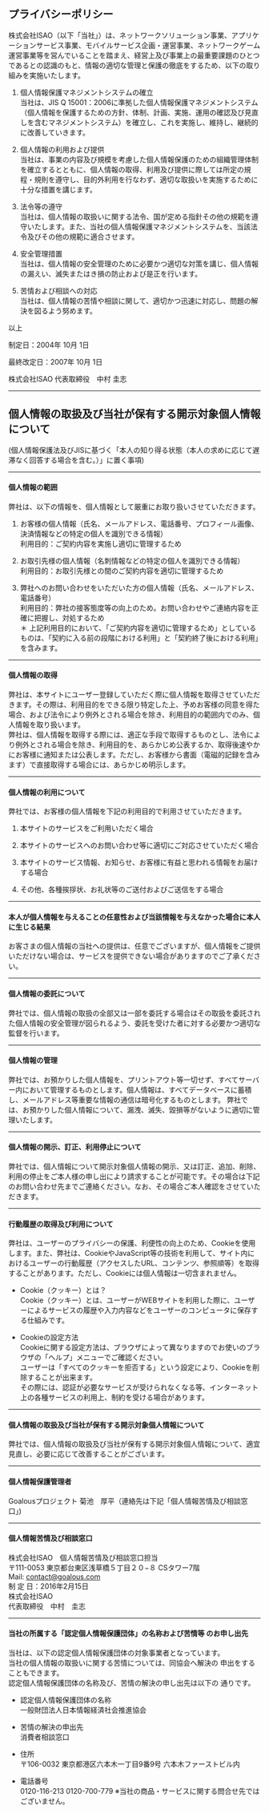 ## プライバシーポリシー

株式会社ISAO（以下「当社」）は、ネットワークソリューション事業、アプリケーションサービス事業、モバイルサービス企画・運営事業、ネットワークゲーム運営事業等を営んでいることを踏まえ、経営上及び事業上の最重要課題のひとつであるとの認識のもと、情報の適切な管理と保護の徹底をするため、以下の取り組みを実施いたします。
1. 個人情報保護マネジメントシステムの確立  
当社は、JIS Q 15001：2006に準拠した個人情報保護マネジメントシステム（個人情報を保護するための方針、体制、計画、実施、運用の確認及び見直しを含むマネジメントシステム）を確立し、これを実施し、維持し、継続的に改善していきます。

2. 個人情報の利用および提供  
当社は、事業の内容及び規模を考慮した個人情報保護のための組織管理体制を確立するとともに、個人情報の取得、利用及び提供に際しては所定の規程・規則を遵守し、目的外利用を行なわず、適切な取扱いを実施するために十分な措置を講じます。

3. 法令等の遵守  
当社は、個人情報の取扱いに関する法令、国が定める指針その他の規範を遵守いたします。また、当社の個人情報保護マネジメントシステムを、当該法令及びその他の規範に適合させます。

4. 安全管理措置  
当社は、個人情報の安全管理のために必要かつ適切な対策を講じ、個人情報の漏えい、滅失またはき損の防止および是正を行います。

5. 苦情および相談への対応  
当社は、個人情報の苦情や相談に関して、適切かつ迅速に対応し、問題の解決を図るよう努めます。  

以上

制定日：2004年 10月 1日  

最終改定日：2007年 10月 1日  

株式会社ISAO 代表取締役　中村 圭志

----

## 個人情報の取扱及び当社が保有する開示対象個人情報について
(個人情報保護法及びJISに基づく「本人の知り得る状態（本人の求めに応じて遅滞なく回答する場合を含む。）」に置く事項)

----

#### 個人情報の範囲

弊社は、以下の情報を、個人情報として厳重にお取り扱いさせていただきます。

1. お客様の個人情報（氏名、メールアドレス、電話番号、プロフィール画像、決済情報などの特定の個人を識別できる情報）  
利用目的：ご契約内容を実施し適切に管理するため

2. お取引先様の個人情報（名刺情報などの特定の個人を識別できる情報）  
利用目的：お取引先様との間のご契約内容を適切に管理するため

3. 弊社へのお問い合わせをいただいた方の個人情報（氏名、メールアドレス、電話番号）  
利用目的：弊社の接客態度等の向上のため。お問い合わせやご連絡内容を正確に把握し、対処するため  
＊ 上記利用目的において、「ご契約内容を適切に管理するため」としているものは、「契約に入る前の段階における利用」と「契約終了後における利用」を含みます。

----

#### 個人情報の取得

弊社は、本サイトにユーザー登録していただく際に個人情報を取得させていただきます。その際は、利用目的をできる限り特定した上、予めお客様の同意を得た場合、および法令により例外とされる場合を除き、利用目的の範囲内でのみ、個人情報を取り扱います。  
弊社は、個人情報を取得する際には、適正な手段で取得するものとし、法令により例外とされる場合を除き、利用目的を、あらかじめ公表するか、取得後速やかにお客様に通知または公表します。ただし、お客様から書面（電磁的記録を含みます）で直接取得する場合には、あらかじめ明示します。

----

#### 個人情報の利用について

弊社では、お客様の個人情報を下記の利用目的で利用させていただきます。

1. 本サイトのサービスをご利用いただく場合

2. 本サイトのサービスへのお問い合わせ等に適切にご対応させていただく場合

3. 本サイトのサービス情報、お知らせ、お客様に有益と思われる情報をお届けする場合

4. その他、各種挨拶状、お礼状等のご送付およびご送信をする場合

----

#### 本人が個人情報を与えることの任意性および当該情報を与えなかった場合に本人に生じる結果

お客さまの個人情報の当社への提供は、任意でございますが、個人情報をご提供いただけない場合は、サービスを提供できない場合がありますのでご了承ください。

----

#### 個人情報の委託について

弊社では、個人情報の取扱の全部又は一部を委託する場合はその取扱を委託された個人情報の安全管理が図られるよう、委託を受けた者に対する必要かつ適切な監督を行います。

----

#### 個人情報の管理

弊社では、お預かりした個人情報を、プリントアウト等一切せず、すべてサーバー内において管理するものとします。個人情報は、すべてデータベースに蓄積し、メールアドレス等重要な情報の通信は暗号化するものとします。
弊社では、お預かりした個人情報について、漏洩、滅失、毀損等がないように適切に管理いたします。

----

#### 個人情報の開示、訂正、利用停止について

弊社では、個人情報について開示対象個人情報の開示、又は訂正、追加、削除、利用の停止をご本人様の申し出により請求することが可能です。その場合は下記のお問い合わせ先までご連絡ください。なお、その場合ご本人確認をさせていただきます。

----

#### 行動履歴の取得及び利用について

弊社は、ユーザーのプライバシーの保護、利便性の向上のため、Cookieを使用します。また、弊社は、CookieやJavaScript等の技術を利用して、サイト内におけるユーザーの行動履歴（アクセスしたURL、コンテンツ、参照順等）を取得することがあります。ただし、Cookieには個人情報は一切含まれません。

- Cookie（クッキー）とは？    
Cookie（クッキー）とは、ユーザーがWEBサイトを利用した際に、ユーザーによるサービスの履歴や入力内容などをユーザーのコンピュータに保存する仕組みです。

- Cookieの設定方法    
Cookieに関する設定方法は、ブラウザによって異なりますのでお使いのブラウザの「ヘルプ」メニューでご確認ください。  
ユーザーは「すべてのクッキーを拒否する」という設定により、Cookieを削除することが出来ます。  
その際には、認証が必要なサービスが受けられなくなる等、インターネット上の各種サービスの利用上、制約を受ける場合があります。

----

#### 個人情報の取扱及び当社が保有する開示対象個人情報について

弊社では、個人情報の取扱及び当社が保有する開示対象個人情報について、適宜見直し、必要に応じて改善することがございます。

----

#### 個人情報保護管理者

Goalousプロジェクト 菊池　厚平（連絡先は下記「個人情報苦情及び相談窓口」)

----

#### 個人情報苦情及び相談窓口

株式会社ISAO　個人情報苦情及び相談窓口担当  
〒111-0053 東京都台東区浅草橋５丁目２０−８ CSタワー7階  
Mail: contact@goalous.com  
制 定 日：2016年2月15日  
株式会社ISAO  
代表取締役　中村　圭志

----

#### 当社の所属する「認定個人情報保護団体」の名称および苦情等 のお申し出先

当社は、以下の認定個人情報保護団体の対象事業者となっています。  
当社の個人情報の取扱いに関する苦情については、同協会へ解決の 申出をすることもできます。  
認定個人情報保護団体の名称及び、苦情の解決の申し出先は以下の 通りです。

- 認定個人情報保護団体の名称  
    一般財団法人日本情報経済社会推進協会

- 苦情の解決の申出先  
    消費者相談窓口

- 住所  
    〒106-0032 東京都港区六本木一丁目9番9号 六本木ファーストビル内

- 電話番号  
    0120-116-213
    0120-700-779
    ※当社の商品・サービスに関する問合せ先ではございません。

  <br>
